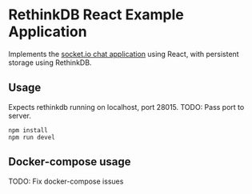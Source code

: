 # RethinkDB React Example Application

Implements the [socket.io chat application](http://socket.io/get-started/chat/) using React, with persistent storage using RethinkDB.

## Usage
Expects rethinkdb running on localhost, port 28015. TODO: Pass port to server.
```
npm install
npm run devel
```

## Docker-compose usage
TODO: Fix docker-compose issues